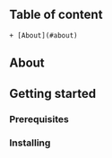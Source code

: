 ## Table of content
    + [About](#about)
    
## About <a name = "about"></a>

## Getting started 

### Prerequisites

### Installing
